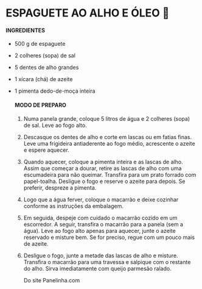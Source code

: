 # ESPAGUETE AO ALHO E ÓLEO 🍝

#### INGREDIENTES

- 500 g de espaguete

- 2 colheres (sopa) de sal

- 5 dentes de alho grandes

- 1 xícara (chá) de azeite

- 1 pimenta dedo-de-moça inteira

  #### MODO DE PREPARO

  1. Numa panela grande, coloque 5 litros de água e 2 colheres (sopa) de sal. Leve ao fogo alto.

  2. Descasque os dentes de alho e corte em lascas ou em fatias finas. Leve uma frigideira antiaderente ao fogo médio, acrescente o azeite e espere aquecer.

  3. Quando aquecer, coloque a pimenta inteira e as lascas de alho. Assim que começar a dourar, retire as lascas de alho com uma escumadeira para não queimar. Transfira para um prato forrado com papel-toalha. Desligue o fogo e reserve o azeite para depois. Se preferir, despreze a pimenta.

  4. Logo que a água ferver, coloque o macarrão e deixe cozinhar conforme as instruções da embalagem.

  5. Em seguida, despeje com cuidado o macarrão cozido em um escorredor. A seguir, transfira o macarrão para a panela (sem a água). Leve ao fogo alto apenas para aquecer, junte o azeite reservado e misture bem. Se for preciso, regue com um pouco mais de azeite.

  6. Desligue o fogo, junte a metade das lascas de alho e misture. Transfira o macarrão para uma travessa e salpique com o restante do alho. Sirva imediatamente com queijo parmesão ralado.

     Do site Panelinha.com
